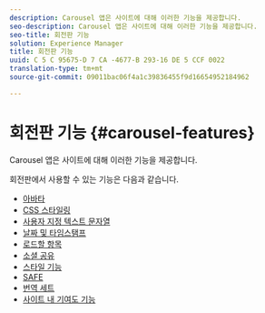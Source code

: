 ```yaml
---
description: Carousel 앱은 사이트에 대해 이러한 기능을 제공합니다.
seo-description: Carousel 앱은 사이트에 대해 이러한 기능을 제공합니다.
seo-title: 회전판 기능
solution: Experience Manager
title: 회전판 기능
uuid: C 5 C 95675-D 7 CA -4677-B 293-16 DE 5 CCF 0022
translation-type: tm+mt
source-git-commit: 09011bac06f4a1c39836455f9d16654952184962

---
```



# 회전판 기능 {#carousel-features}

Carousel 앱은 사이트에 대해 이러한 기능을 제공합니다.

회전판에서 사용할 수 있는 기능은 다음과 같습니다.

* [아바타](/help/using/c-features-livefyre/c-styling-features/c-avatars.md#c_avatars)
* [CSS 스타일링](/help/using/c-features-livefyre/c-styling-features/c-css-styling-branding.md#c_css_styling_branding)
* [사용자 지정 텍스트 문자열](/help/using/c-features-livefyre/c-custom-text-strings.md#c_custom_text_strings)
* [날짜 및 타임스탬프](/help/using/c-features-livefyre/c-styling-features/c-date-and-timestamp.md#c_date_and_timestamp)
* [로드할 항목](/help/using/c-features-livefyre/c-content-behavior-features/c-content-behavior-features.md#section_q5w_mzl_d1b)
* [소셜 공유](/help/using/c-features-livefyre/c-social-sharing/c-social-sharing.md#c_social_sharing)
* [스타일 기능](/help/using/c-features-livefyre/c-styling-features/c-styling-features.md#c_styling_features)
* [SAFE](/help/using/c-features-livefyre/c-about-moderation/c-moderation.md#c_moderation)
* [번역 세트](/help/using/c-settings-other/c-translation-sets/c-translation-sets.md#c_translation_sets)
* [사이트 내 기여도 기능](/help/using/c-features-livefyre/c-on-site-contribution-features.md#section_vzs_t2s_d1b)

